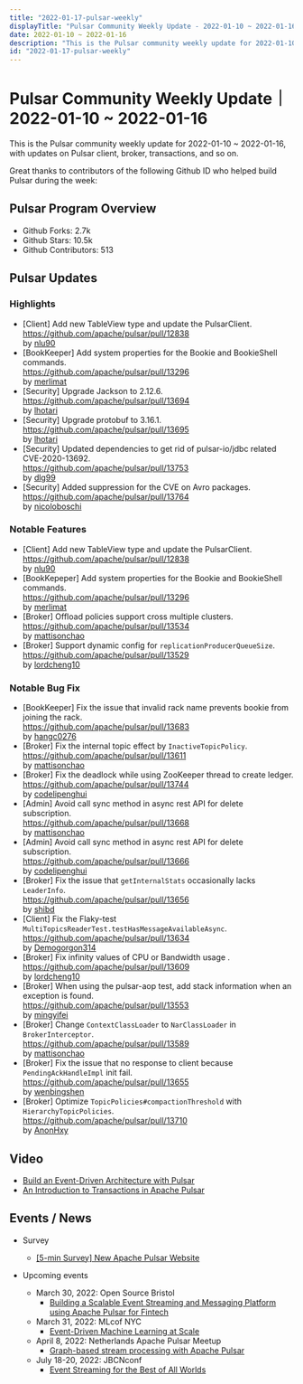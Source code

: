 ```yaml
---
title: "2022-01-17-pulsar-weekly"
displayTitle: "Pulsar Community Weekly Update - 2022-01-10 ~ 2022-01-16"
date: 2022-01-10 ~ 2022-01-16
description: "This is the Pulsar community weekly update for 2022-01-10 ~ 2022-01-16, with updates on Pulsar client, broker, transactions, and so on."
id: "2022-01-17-pulsar-weekly"
---
```


# Pulsar Community Weekly Update｜ 2022-01-10 ~ 2022-01-16

This is the Pulsar community weekly update for 2022-01-10 ~ 2022-01-16, with updates on Pulsar client, broker, transactions, and so on.

Great thanks to contributors of the following Github ID who helped build Pulsar during the week: 


## Pulsar Program Overview
- Github Forks: 2.7k
- Github Stars: 10.5k
- Github Contributors: 513

## Pulsar Updates
### Highlights
- [Client] Add new TableView type and update the PulsarClient.
  <br>https://github.com/apache/pulsar/pull/12838 
  <br>by [nlu90](https://github.com/nlu90)
- [BookKeeper] Add system properties for the Bookie and BookieShell commands. 
  <br>https://github.com/apache/pulsar/pull/13296 
  <br>by [merlimat](https://github.com/merlimat)
- [Security] Upgrade Jackson to 2.12.6. 
  <br>https://github.com/apache/pulsar/pull/13694 
  <br>by [lhotari](https://github.com/lhotari)
- [Security] Upgrade protobuf to 3.16.1.
  <br>https://github.com/apache/pulsar/pull/13695 
  <br>by [lhotari](https://github.com/lhotari)
- [Security] Updated dependencies to get rid of pulsar-io/jdbc related CVE-2020-13692. 
  <br>https://github.com/apache/pulsar/pull/13753 
  <br>by [dlg99](https://github.com/dlg99)
- [Security] Added suppression for the CVE on Avro packages.
  <br>https://github.com/apache/pulsar/pull/13764 
  <br>by [nicoloboschi](https://github.com/nicoloboschi)

### Notable Features
- [Client] Add new TableView type and update the PulsarClient.
  <br>https://github.com/apache/pulsar/pull/12838 
  <br>by [nlu90](https://github.com/nlu90)
- [BookKepeper] Add system properties for the Bookie and BookieShell commands.
  <br>https://github.com/apache/pulsar/pull/13296 
  <br>by [merlimat](https://github.com/merlimat)
- [Broker] Offload policies support cross multiple clusters. 
  <br>https://github.com/apache/pulsar/pull/13534 
  <br>by [mattisonchao](https://github.com/mattisonchao)
- [Broker] Support dynamic config for `replicationProducerQueueSize`. 
  <br>https://github.com/apache/pulsar/pull/13529 
  <br>by [lordcheng10](https://github.com/lordcheng10)

### Notable Bug Fix
- [BookKeeper] Fix the issue that invalid rack name prevents bookie from joining the rack. 
  <br>https://github.com/apache/pulsar/pull/13683 
  <br>by [hangc0276](https://github.com/hangc0276)
- [Broker] Fix the internal topic effect by `InactiveTopicPolicy`. 
  <br>https://github.com/apache/pulsar/pull/13611 
  <br>by [mattisonchao](https://github.com/mattisonchao)
- [Broker] Fix the deadlock while using ZooKeeper thread to create ledger. 
  <br>https://github.com/apache/pulsar/pull/13744 
  <br>by [codelipenghui](https://github.com/codelipenghui)
- [Admin] Avoid call sync method in async rest API for delete subscription.
  <br>https://github.com/apache/pulsar/pull/13668 
  <br>by [mattisonchao](https://github.com/mattisonchao)
- [Admin] Avoid call sync method in async rest API for delete subscription. 
  <br>https://github.com/apache/pulsar/pull/13666 
  <br>by [codelipenghui](https://github.com/codelipenghui)
- [Broker] Fix  the issue that `getInternalStats` occasionally lacks `LeaderInfo`. 
  <br>https://github.com/apache/pulsar/pull/13656 
  <br>by [shibd](https://github.com/shibd)
- [Client] Fix the Flaky-test `MultiTopicsReaderTest.testHasMessageAvailableAsync`.
  <br>https://github.com/apache/pulsar/pull/13634 
  <br>by [Demogorgon314](https://github.com/Demogorgon314)
- [Broker] Fix infinity values of CPU or Bandwidth usage .
  <br>https://github.com/apache/pulsar/pull/13609 
  <br>by [lordcheng10](https://github.com/lordcheng10)
- [Broker] When using the pulsar-aop test, add stack information when an exception is found.
  <br>https://github.com/apache/pulsar/pull/13553 
  <br>by [mingyifei](https://github.com/mingyifei)
- [Broker] Change ``ContextClassLoader`` to ``NarClassLoader`` in `BrokerInterceptor`. 
  <br>https://github.com/apache/pulsar/pull/13589 
  <br>by [mattisonchao](https://github.com/mattisonchao)
- [Broker] Fix the issue that no response to client because `PendingAckHandleImpl` init fail. 
  <br>https://github.com/apache/pulsar/pull/13655 
  <br>by [wenbingshen](https://github.com/wenbingshen)
- [Broker] Optimize `TopicPolicies#compactionThreshold` with `HierarchyTopicPolicies`. 
  <br>https://github.com/apache/pulsar/pull/13710 
  <br>by [AnonHxy](https://github.com/AnonHxy)


## Video
- [Build an Event-Driven Architecture with Pulsar](https://www.youtube.com/watch?v=mg7RLwV3x1M)
- [An Introduction to Transactions in Apache Pulsar](https://www.youtube.com/watch?v=OCBy1RZmTtU&t=26s)

## Events / News
- Survey
    - [[5-min Survey] New Apache Pulsar Website](https://forms.office.com/pages/responsepage.aspx?id=DQSIkWdsW0yxEjajBLZtrQAAAAAAAAAAAAZAAOjIXw9UMFkzWUM0Q0JVSEtXWVY3SlM0UUMzQkxJVC4u)

- Upcoming events
    - March 30, 2022: Open Source Bristol
        - [Building a Scalable Event Streaming and Messaging Platform using Apache Pulsar for Fintech](https://www.meetup.com/Open-Source-Bristol/events/284198269/)
    - March 31, 2022: MLcof NYC
        - [Event-Driven Machine Learning at Scale](https://mlconf.com/speakers/timothy-spann/)
    - April 8, 2022: Netherlands Apache Pulsar Meetup
        - [Graph-based stream processing with Apache Pulsar](https://www.meetup.com/netherlands-apache-pulsar-meetup/events/284660180/)
    - July 18-20, 2022: JBCNconf
        - [Event Streaming for the Best of All Worlds](https://www.jbcnconf.com/2022/infoTalk.html)